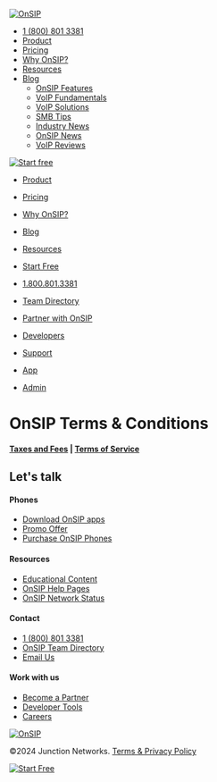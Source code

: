 [![OnSIP](https://www.onsip.com/hubfs/images/Branding/logo-onsip_blue-1.png)](https://www.onsip.com/)

* [1 (800) 801 3381](https://app.onsip.com/app/call?n=OnSIP&a=welcome%40junctionnetworks.com)
* [Product](https://www.onsip.com/product)
* [Pricing](https://www.onsip.com/pricing)
* [Why OnSIP?](https://www.onsip.com/whyonsip)
* [Resources](https://www.onsip.com/resources-library)
* [Blog](https://www.onsip.com/voip-resources)
    * [OnSIP Features](https://www.onsip.com/voip-resources/onsip-features-benefits)
    * [VoIP Fundamentals](https://www.onsip.com/voip-resources/voip-fundamentals)
    * [VoIP Solutions](https://www.onsip.com/voip-resources/voip-solutions)
    * [SMB Tips](https://www.onsip.com/voip-resources/smb-tips)
    * [Industry News](https://www.onsip.com/voip-resources/industry-news-trends)
    * [OnSIP News](https://www.onsip.com/voip-news/onsip-news)
    * [VoIP Reviews](https://www.onsip.com/voip-resources/voip-reviews)

[![Start free](https://no-cache.hubspot.com/cta/default/516769/6d54f2dd-f23a-45cc-8d9a-e47115168bfb.png)](https://cta-redirect.hubspot.com/cta/redirect/516769/6d54f2dd-f23a-45cc-8d9a-e47115168bfb)

* [Product](https://www.onsip.com/product)
* [Pricing](https://www.onsip.com/pricing)
* [Why OnSIP?](https://www.onsip.com/whyonsip)
* [Blog](https://www.onsip.com/voip-resources)
* [Resources](https://www.onsip.com/resources-library)
* [Start Free](https://www.onsip.com/signup)

* [1.800.801.3381](tel:+1-800-801-3381)
* [Team Directory](https://team.onsip.com/)
* [Partner with OnSIP](https://www.onsip.com/partner)
* [Developers](https://developer.onsip.com/)
* [Support](https://support.onsip.com/hc/en-us)
* [App](https://app.onsip.com/app)
* [Admin](https://admin.onsip.com/)

OnSIP Terms & Conditions
========================

#### [Taxes and Fees](https://www.onsip.com/taxes-and-fees) | [Terms of Service](http://www.jnctn.com/terms.php)

Let's talk
----------

#### Phones

* [Download OnSIP apps](https://www.onsip.com/app/download)
* [Promo Offer](https://info.onsip.com/voip-phone-promo)
* [Purchase OnSIP Phones](https://www.onsip.com/store)

#### Resources

* [Educational Content](https://www.onsip.com/voip-resources)
* [OnSIP Help Pages](https://support.onsip.com/hc/en-us)
* [OnSIP Network Status](https://www.onsip.com/network-status)

#### Contact

* [1 (800) 801 3381](https://app.onsip.com/app/call?n=OnSIP&a=welcome%40junctionnetworks.com)
* [OnSIP Team Directory](https://team.onsip.com/)
* [Email Us](https://www.onsip.com/contact-us)

#### Work with us

* [Become a Partner](https://www.onsip.com/partner)
* [Developer Tools](https://developer.onsip.com/)
* [Careers](https://www.onsip.com/about-us)

[![OnSIP](//www.onsip.com/hubfs/template/logo-onsip_blue.png)](https://www.onsip.com/)[](https://www.twitter.com/onsip)[](https://www.facebook.com/onsip)[](https://www.linkedin.com/company/junction-networks)[](https://www.youtube.com/user/OnSIPvids)

©2024 Junction Networks. [Terms & Privacy Policy](https://www.onsip.com/terms)

[![Start Free](https://no-cache.hubspot.com/cta/default/516769/f3606ceb-9902-4f53-81bb-9b5319b6e6a6.png)](https://cta-redirect.hubspot.com/cta/redirect/516769/f3606ceb-9902-4f53-81bb-9b5319b6e6a6)